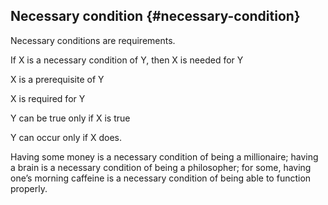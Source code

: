 ## Necessary condition {#necessary-condition}

Necessary conditions are requirements.

If X is a necessary condition of Y, then X is needed for Y

X is a prerequisite of Y

X is required for Y

Y can be true only if X is true

Y can occur only if X does.

Having some money is a necessary condition of being a millionaire; having a brain is a necessary condition of being a philosopher; for some, having one’s morning caffeine is a necessary condition of being able to function properly.